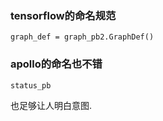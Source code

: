 ### tensorflow的命名规范
```
graph_def = graph_pb2.GraphDef()

```


### apollo的命名也不错

```
status_pb
```
也足够让人明白意图.
